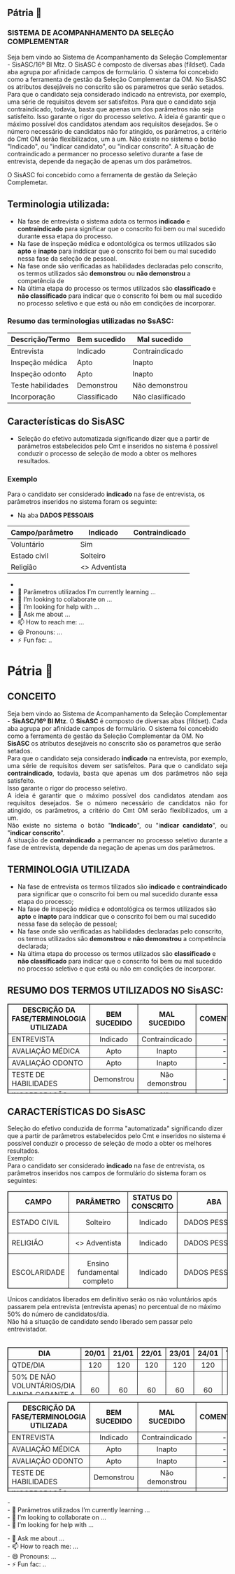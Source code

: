 ## Pátria 👋
### SISTEMA DE ACOMPANHAMENTO DA SELEÇÃO COMPLEMENTAR
Seja bem vindo ao Sistema de Acompanhamento da Seleção Complementar - SisASC/16º BI Mtz. O SisASC é composto de diversas abas (fildset). Cada aba agrupa por afinidade campos de formulário. O sistema foi concebido como a ferramenta de gestão da Seleção Complementar da OM. No SisASC os atributos desejáveis no conscrito são os parametros que serão setados.
Para que o candidato seja considerado indicado na entrevista, por exemplo, uma série de requisitos devem ser satisfeitos. Para que o candidato seja contraindicado, todavia, basta que apenas um dos parâmetros não seja satisfeito.
Isso garante o rigor do processo seletivo.
A ideia é garantir que o máximo possível dos candidatos atendam aos requisitos desejados. Se o número necessário de candidatos não for atingido, os parâmetros, a critério do Cmt OM serão flexibilizados, um a um. 
Não existe no sistema o botão "Indicado", ou "indicar candidato", ou "indicar conscrito".
A situação de contraindicado a permancer no processo seletivo durante a fase de entrevista, depende da negação de apenas um dos parâmetros.

O SisASC foi concebido como a ferramenta de gestão da Seleção Complemetar. 

## Terminologia utilizada:
 - Na fase de entrevista o sistema adota os termos **indicado** e **contraindicado** para significar que o conscrito foi bem ou mal sucedido durante essa etapa do processo.
 - Na fase de inspeção médica e odontológica os termos utilizados são **apto** e **inapto** para inddicar que o conscrito foi bem ou mal sucedido nessa fase da seleção de pessoal.
 - Na fase onde são verificadas as habilidades declaradas pelo conscrito, os termos utilizados são **demonstrou** ou **não demonstrou** a competência de
 - Na última etapa do processo os termos utilizados são **classificado** e **não classificado** para indicar que o conscrito foi bem ou mal sucedido no processo seletivo e que está ou não em condições de incorporar.
### Resumo das terminologias utilizadas no SsASC:
 Descrição/Termo   | Bem sucedido | Mal sucedido     | 
-------------------|--------------|------------------|
 Entrevista        | Indicado     | Contraindicado   |   
 Inspeção médica   | Apto         | Inapto           |      
 Inspeção odonto   | Apto         | Inapto           |      
 Teste habilidades | Demonstrou   | Não demonstrou   |      
 Incorporação      | Classificado | Não clasiificado |      
   
## Características do SisASC
 - Seleção do efetivo automatizada significando dizer que a partir de parâmetros estabelecidos pelo Cmt e inseridos no sistema é possível conduzir o processo de seleção de modo a obter os melhores resultados.
### Exemplo
Para o candidato ser considerado **indicado** na fase de entrevista, os parâmetros inseridos no sistema foram os seguinte:
 - Na aba **DADOS PESSOAIS**

 Campo/parâmetro   | Indicado      | Contraindicado | 
-------------------|---------------|----------------|
 Voluntário        | Sim           |                |   
 Estado civil      | Solteiro      |                |      
 Religião          | <> Adventista |                |      

 - 
- 🌱 Parâmetros utilizados I’m currently learning ...
- 👯 I’m looking to collaborate on ...
- 🤔 I’m looking for help with ...
- 💬 Ask me about ...
- 📫 How to reach me: ...
- 😄 Pronouns: ...
- ⚡ Fun fac: ..
<h1>Pátria 👋</h1>
<h2><strong>CONCEITO</strong></h2>
<div>Seja bem vindo ao Sistema de Acompanhamento da Seleção Complementar - <strong>SisASC/16º BI Mtz</strong>.&nbsp;O <strong>SisASC</strong>&nbsp;é composto de diversas abas (fildset).&nbsp;Cada aba agrupa por afinidade campos de formulário.&nbsp;O sistema foi concebido como a ferramenta de gestão da Seleção Complementar da OM. No <strong>SisASC</strong>&nbsp;os atributos desejáveis no conscrito são os parametros que serão setados.
<div style="text-align: justify;">Para que o candidato seja considerado <strong>indicado</strong> na entrevista, por exemplo, uma série de requisitos devem ser satisfeitos. Para que o candidato seja <strong>contraindicado</strong>, todavia, basta que apenas um dos parâmetros não seja satisfeito.
<div>Isso garante o rigor do processo seletivo.
<div>A ideia é garantir que o máximo possível dos candidatos atendam aos requisitos desejados. Se o número necessário de candidatos não for atingido, os parâmetros, a critério do Cmt OM serão flexibilizados, um a um.&nbsp;
<div style="text-align: justify;">Não existe no sistema o botão "<strong>Indicado</strong>", ou "i<strong>ndicar candidato</strong>", ou "<strong>indicar conscrito</strong>".</div>
<div style="text-align: justify;">A situação de <strong>contraindicado</strong>&nbsp;a permancer no processo seletivo durante a fase de entrevista, depende da negação de apenas um dos parâmetros.</div>
</div>
</div>
</div>
</div>
<h2><strong>TERMINOLOGIA UTILIZADA</strong></h2>
<ul>
<li>
<div>Na fase de entrevista os termos tilizados são&nbsp;<strong>indicado</strong> e <strong>contraindicado</strong> para significar que o conscrito foi bem ou mal sucedido durante essa etapa do processo;</div>
</li>
<li>
<div>Na fase de inspeção médica e odontológica os termos utilizados são <strong>apto</strong>&nbsp;e <strong>inapto</strong>&nbsp;para inddicar que o conscrito foi bem ou mal sucedido nessa fase da seleção de pessoal;</div>
</li>
<li>
<div>Na fase onde são verificadas as habilidades declaradas pelo conscrito, os termos utilizados são <strong>demonstrou</strong>&nbsp;e <strong>não&nbsp;demonstrou</strong> a competência declarada;</div>
</li>
<li>
<div>Na última etapa do processo os termos utilizados são <strong>classificado</strong> e <strong>não classificado</strong> para indicar que o conscrito foi bem ou mal sucedido no processo seletivo e que está ou não em condições de incorporar.</div>
</li>
</ul>
<h2><strong>RESUMO DOS TERMOS UTILIZADOS NO</strong>&nbsp;<strong>SisASC</strong>:</h2>
<table style="width: 100%; height: 205px; border-color: #000000;" border="1">
<tbody>
<tr>
<td style="text-align: center;"><strong>DESCRIÇÃO DA FASE/TERMINOLOGIA UTILIZADA</strong></td>
<td style="text-align: center;"><strong> BEM SUCEDIDO</strong></td>
<td style="text-align: center;"><strong>MAL SUCEDIDO</strong></td>
<td style="text-align: center;"><strong>COMENTÁRIO</strong></td>
</tr>
<tr>
<td>ENTREVISTA</td>
<td style="text-align: center;">Indicado</td>
<td style="text-align: center;">Contraindicado</td>
<td style="text-align: center;">&nbsp;-</td>
</tr>
<tr>
<td>AVALIAÇÃO MÉDICA</td>
<td style="text-align: center;">Apto</td>
<td style="text-align: center;">Inapto</td>
<td style="text-align: center;">&nbsp;-</td>
</tr>
<tr>
<td>AVALIAÇÃO ODONTO</td>
<td style="text-align: center;">Apto</td>
<td style="text-align: center;">Inapto</td>
<td style="text-align: center;">&nbsp;-</td>
</tr>
<tr>
<td>TESTE DE HABILIDADES</td>
<td style="text-align: center;">Demonstrou</td>
<td style="text-align: center;">Não demonstrou</td>
<td style="text-align: center;">&nbsp;-</td>
</tr>
<tr>
<td>INCORPORAÇÃO CONSCRITO</td>
<td style="text-align: center;">Classificado</td>
<td style="text-align: center;">Não classificado</td>
<td style="text-align: center;">&nbsp;-</td>
</tr>
</tbody>
</table>
<h2><strong>CARACTERÍSTICAS DO SisASC</strong></h2>
<div>Seleção do efetivo conduzida de forrma "automatizada" significando dizer que a partir de parâmetros estabelecidos pelo Cmt e inseridos no sistema é possível conduzir o processo de seleção de modo a obter os melhores resultados.</div>
<div>Exemplo:<br />Para o candidato ser considerado <strong>indicado</strong> na fase de entrevista, os parâmetros inseridos nos campos de formulário do sistema foram os seguintes:</div>
<table style="width: 100%; height: 222px; border-color: #000000;" border="1">
<tbody>
<tr>
<td style="text-align: center;"><strong>CAMPO</strong></td>
<td style="text-align: center;"><strong> PARÂMETRO</strong></td>
<td style="text-align: center;"><strong>STATUS DO CONSCRITO</strong></td>
<td style="text-align: center;"><strong>ABA</strong></td>
<td style="text-align: center;"><strong>OBS</strong></td>
</tr>
<tr>
<td>ESTADO CIVIL&nbsp;</td>
<td style="text-align: center;">Solteiro</td>
<td style="text-align: center;">&nbsp;Indicado</td>
<td style="text-align: center;">DADOS PESSOAIS</td>
<td style="text-align: center;">Obrigatoriamente solteiro.</td>
</tr>
<tr>
<td>RELIGIÃO</td>
<td style="text-align: center;">&lt;&gt; Adventista</td>
<td style="text-align: center;">&nbsp;Indicado</td>
<td style="text-align: center;">DADOS PESSOAIS</td>
<td style="text-align: center;">Não pode ser adventista</td>
</tr>
<tr>
<td>ESCOLARIDADE</td>
<td style="text-align: center;">Ensino fundamental completo</td>
<td style="text-align: center;">&nbsp;Indicado</td>
<td style="text-align: center;">DADOS PESSOAIS</td>
<td style="text-align: center;">Conscrito com no mínimo o ensino fundamental completo.</td>
</tr>
<tr>
<td>VOLUNTÁRIO</td>
<td style="text-align: center;">Sim</td>
<td style="text-align: center;">&nbsp;Indicado</td>
<td style="text-align: center;">DADOS PESSOAIS</td>
<td style="text-align: center;">&nbsp;-</td>
</tr>
<tr>
<td>MORA COM QUEM NO ENDEREÇO DECLARADO</td>
<td style="text-align: center;">Pais</td>
<td style="text-align: center;">&nbsp;Indicado</td>
<td style="text-align: center;">PERFIL SOCIOECONÔMICO</td>
<td style="text-align: center;">A convivência com a família pressupõe certos atributos morais e éticos&nbsp;necessários à vida na caserna.</td>
</tr>
<tr>
<td>EM CASO DE CONVOCAÇÃO</td>
<td style="text-align: center;">&lt;&gt; Adotarei o aquartelamento como residência</td>
<td style="text-align: center;">&nbsp;Indicado</td>
<td style="text-align: center;">PERFIL SOCIOECONÔMICO</td>
<td style="text-align: center;">Laranjeira pressupõe despesas adicionais com as concessionárias, uso das instalações, outras demandas logísticas e de aprovisionamento</td>
</tr>
<tr>
<td>ARRIMO DE FAMÍLIA</td>
<td style="text-align: center;">Não</td>
<td style="text-align: center;">&nbsp;Indicado</td>
<td style="text-align: center;">PERFIL SOCIOECONÔMICO</td>
<td style="text-align: center;">O conscrito a ser incorporado não pode essencialmente ser arrimo de família .</td>
</tr>
<tr>
<td>PASSAGEM PELA POLÍCIA</td>
<td style="text-align: center;">Não</td>
<td style="text-align: center;">Indicado</td>
<td style="text-align: center;">PERFIL SOCIOECONÔMICO</td>
<td style="text-align: center;">O conscrito para ser indicado na fase de entrevista e estar em condições de concorrer á classificação não pode ter passagem pela polícia.</td>
</tr>
<tr>
<td>EXPERIÊNCIA COM DROGAS</td>
<td style="text-align: center;">Não</td>
<td style="text-align: center;">Indicado</td>
<td style="text-align: center;">PERFIL SOCIOECONÔMICO</td>
<td style="text-align: center;">O conscrito necessariamente não pode ter tido ao longo da vida experiência com drogas.</td>
</tr>
<tr>
<td>USO DE ARMA DE FOGO</td>
<td style="text-align: center;">Não</td>
<td style="text-align: center;">Indicado</td>
<td style="text-align: center;">PERFIL SOCIOECONÔMICO</td>
<td style="text-align: center;">-</td>
</tr>
</tbody>
</table>
<div></div>
<div>Unicos candidatos liberados em definitivo serão os não voluntários após passarem pela entrevista (entrevista apenas) no percentual de no máximo 50% do número de candidatos/dia.&nbsp;</div>
<div>Não há a situação de candidato sendo liberado sem passar pelo entrevistador.</div>
<div>&nbsp;</div>
<table style="width: 100%; height: 109px; border-color: #000000;" border="1">
<tbody>
<tr>
<td style="text-align: center;"><strong>DIA</strong></td>
<td style="text-align: center;"><strong> 20/01</strong></td>
<td style="text-align: center;"><strong>21/01</strong></td>
<td style="text-align: center;"><strong>22/01</strong></td>
<td style="text-align: center;"><strong>23/01</strong></td>
<td style="text-align: center;"><strong>24/01</strong></td>
<td style="text-align: center;"><strong>TOTAL</strong></td>
</tr>
<tr>
<td>QTDE/DIA</td>
<td style="text-align: center;">120</td>
<td style="text-align: center;">120</td>
<td style="text-align: center;">120</td>
<td style="text-align: center;">120</td>
<td style="text-align: center;">120</td>
<td style="text-align: center;">600</td>
</tr>
<tr>
<td>50% DE NÃO VOLUNTÁRIOS/DIA&nbsp; AINDA GARANTE A CS?</td>
<td style="text-align: center;">60</td>
<td style="text-align: center;">60</td>
<td style="text-align: center;">60</td>
<td style="text-align: center;">60</td>
<td style="text-align: center;">60</td>
<td style="text-align: center;">300</td>
</tr>
</tbody>
</table>


<table style="width: 100%; align: center; height: 205px; border-color: #000000;" border="1">
<tbody>
<tr>
<td style="text-align: center;"><strong>DESCRIÇÃO DA FASE/TERMINOLOGIA UTILIZADA</strong></td>
<td style="text-align: center;"><strong> BEM SUCEDIDO</strong></td>
<td style="text-align: center;"><strong>MAL SUCEDIDO</strong></td>
<td style="text-align: center;"><strong>COMENTÁRIO</strong></td>
</tr>
<tr>
<td>ENTREVISTA</td>
<td style="text-align: center;">Indicado</td>
<td style="text-align: center;">Contraindicado</td>
<td style="text-align: center;">&nbsp;-</td>
</tr>
<tr>
<td>AVALIAÇÃO MÉDICA</td>
<td style="text-align: center;">Apto</td>
<td style="text-align: center;">Inapto</td>
<td style="text-align: center;">&nbsp;-</td>
</tr>
<tr>
<td>AVALIAÇÃO ODONTO</td>
<td style="text-align: center;">Apto</td>
<td style="text-align: center;">Inapto</td>
<td style="text-align: center;">&nbsp;-</td>
</tr>
<tr>
<td>TESTE DE HABILIDADES</td>
<td style="text-align: center;">Demonstrou</td>
<td style="text-align: center;">Não demonstrou</td>
<td style="text-align: center;">&nbsp;-</td>
</tr>
<tr>
<td>INCORPORAÇÃO CONSCRITO</td>
<td style="text-align: center;">Classificado</td>
<td style="text-align: center;">Não classificado</td>
<td style="text-align: center;">&nbsp;-</td>
</tr>
</tbody>
</table>
<p>- <br />- 🌱 Parâmetros utilizados I’m currently learning ...<br />- 👯 I’m looking to collaborate on ...<br />- 🤔 I’m looking for help with ...</p>
<p>- 💬 Ask me about ...<br />- 📫 How to reach me: ...<br />- 😄 Pronouns: ...<br />- ⚡ Fun fac: ..</p>
